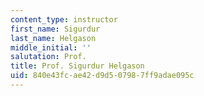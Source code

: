 ```yaml
---
content_type: instructor
first_name: Sigurdur
last_name: Helgason
middle_initial: ''
salutation: Prof.
title: Prof. Sigurdur Helgason
uid: 840e43fc-ae42-d9d5-0798-7ff9adae095c
---
```

